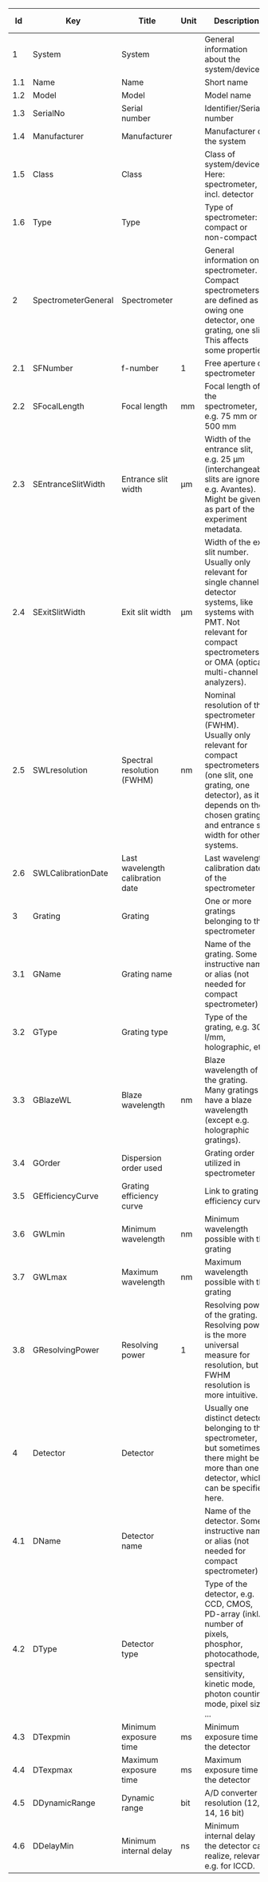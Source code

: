 |Id|Key|Title|Unit|Description|Type|Occ|Allowed values|
|-|-|-|-|-|-|-|-|
|1|System|System||General information about the system/device||1||
|1.1|Name|Name||Short name|string|1||
|1.2|Model|Model||Model name|string|1||
|1.3|SerialNo|Serial number||Identifier/Serial number|string|1||
|1.4|Manufacturer|Manufacturer||Manufacturer of the system|string|1||
|1.5|Class|Class||Class of system/device. Here: spectrometer, incl. detector|string|1||
|1.6|Type|Type||Type of spectrometer: compact or non-compact|string|1|	compact;non-compact|
|2|SpectrometerGeneral|Spectrometer||General information on spectrometer. Compact spectrometers are defined as owing one detector, one grating, one slit. This affects some properties.||0-n||
|2.1|SFNumber|f-number|1|Free aperture of spectrometer|integer|0||
|2.2|SFocalLength|Focal length|mm|Focal length of the spectrometer, e.g. 75 mm or 500 mm|number|0||
|2.3|SEntranceSlitWidth|Entrance slit width|µm|Width of the entrance slit, e.g. 25 µm (interchangeable slits are ignored, e.g. Avantes). Might be given as part of the experiment metadata.|number|0||
|2.4|SExitSlitWidth|Exit slit width|µm|Width of the exit slit	number. Usually only relevant for single channel detector systems, like systems with PMT. Not relevant for compact spectrometers or OMA (optical multi-channel analyzers).|number|1||
|2.5|SWLresolution|Spectral resolution (FWHM)|nm|Nominal resolution of the spectrometer (FWHM). Usually only relevant for compact spectrometers (one slit, one grating, one detector), as it depends on the chosen grating and entrance slit width for other systems.|number|0||
|2.6|SWLCalibrationDate|Last wavelength calibration date||Last wavelength calibration date of the spectrometer|string|0||
|3|Grating|Grating||One or more gratings belonging to the spectrometer||0-n||
|3.1|GName|Grating name||Name of the grating. Some instructive name or alias (not needed for compact spectrometer)|string|0||
|3.2|GType|Grating type||Type of the grating, e.g. 300 l/mm, holographic, etc.|string|1||
|3.3|GBlazeWL|Blaze wavelength|nm|Blaze wavelength of the grating. Many gratings have a blaze wavelength (except e.g. holographic gratings).|number|0||
|3.4|GOrder|Dispersion order used||Grating order utilized in spectrometer|	string|0||
|3.5|GEfficiencyCurve|Grating efficiency curve||Link to grating efficiency curve|string|0||
|3.6|GWLmin|Minimum wavelength|nm|Minimum wavelength possible with the grating|number|0||
|3.7|GWLmax|Maximum wavelength|nm|Maximum wavelength possible with the grating|number|0||
|3.8|GResolvingPower|Resolving power|1|Resolving power of the grating. Resolving power is the more universal measure for resolution, but FWHM resolution is more intuitive.|number|0||
|4|Detector|Detector||Usually one distinct detector belonging to the spectrometer, but sometimes there might be more than one detector, which can be specified here.|string|0-n||
|4.1|DName|Detector name||Name of the detector. Some instructive name or alias (not needed for compact spectrometer)|string|0||
|4.2|DType|Detector type||Type of the detector, e.g. CCD, CMOS, PD-array (inkl. number of pixels, phosphor, photocathode, spectral sensitivity, kinetic mode, photon counting mode, pixel size, ...|string|0||
|4.3|DTexpmin|Minimum exposure time|ms|Minimum exposure time of the detector|number|0||
|4.4|DTexpmax|Maximum exposure time|ms|Maximum exposure time of the detector|number|0||
|4.5|DDynamicRange|Dynamic range|bit|A/D converter resolution (12, 14, 16 bit)|integer|0||
|4.6|DDelayMin|Minimum internal delay|ns|Minimum internal delay the detector can realize, relevant e.g. for ICCD.|number|0||
